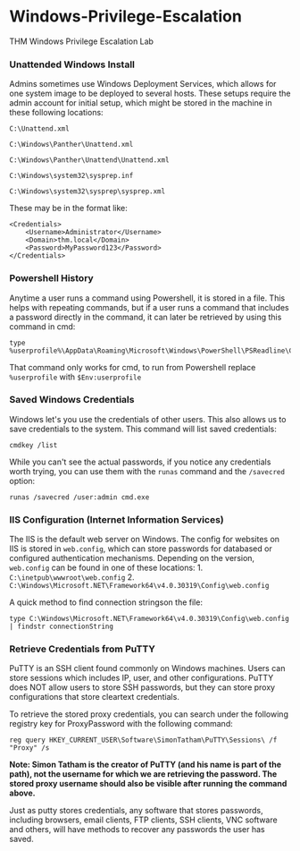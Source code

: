 # Windows-Privilege-Escalation
THM Windows Privilege Escalation Lab



### Unattended Windows Install
Admins sometimes use Windows Deployment Services, which allows for one system image to be deployed to several hosts.
These setups require the admin account for initial setup, which might be stored in the machine in these following locations:

    C:\Unattend.xml
    
    C:\Windows\Panther\Unattend.xml
    
    C:\Windows\Panther\Unattend\Unattend.xml
    
    C:\Windows\system32\sysprep.inf
    
    C:\Windows\system32\sysprep\sysprep.xml

These may be in the format like:

    <Credentials>
        <Username>Administrator</Username>
        <Domain>thm.local</Domain>
        <Password>MyPassword123</Password>
    </Credentials>


### Powershell History

Anytime a user runs a command using Powershell, it is stored in a file. This helps with repeating commands, but if a user runs a command that includes a password directly in the command, it can later be retrieved by using this command in cmd:

    type %userprofile%\AppData\Roaming\Microsoft\Windows\PowerShell\PSReadline\ConsoleHost_history.txt

That command only works for cmd, to run from Powershell replace `%userprofile` with `$Env:userprofile`



### Saved Windows Credentials

Windows let's you use the credentials of other users. This also allows us to save credentials to the system. This command will list saved credentials:
    
    cmdkey /list

While you can't see the actual passwords, if you notice any credentials worth trying, you can use them with the `runas` command and the `/savecred` option:

    runas /savecred /user:admin cmd.exe

### IIS Configuration (Internet Information Services)

The IIS is the default web server on Windows. The config for websites on IIS is stored in `web.config`, which can store passwords for databased or configured authentication mechanisms. 
Depending on the version, `web.config` can be found in one of these locations:
    1. `C:\inetpub\wwwroot\web.config`
    2. `C:\Windows\Microsoft.NET\Framework64\v4.0.30319\Config\web.config`

A quick method to find connection stringson the file:

    type C:\Windows\Microsoft.NET\Framework64\v4.0.30319\Config\web.config | findstr connectionString

### Retrieve Credentials from PuTTY

PuTTY is an SSH client found commonly on Windows machines. Users can store sessions which includes IP, user, and other configurations. 
PuTTY does NOT allow users to store SSH passwords, but they can store proxy configurations that store cleartext credentials.

To retrieve the stored proxy credentials, you can search under the following registry key for ProxyPassword with the following command:

    reg query HKEY_CURRENT_USER\Software\SimonTatham\PuTTY\Sessions\ /f "Proxy" /s

**Note: Simon Tatham is the creator of PuTTY (and his name is part of the path), not the username for which we are retrieving the password. The stored proxy username should also be visible after running the command above.**


Just as putty stores credentials, any software that stores passwords, including browsers, email clients, FTP clients, SSH clients, VNC software and others, will have methods to recover any passwords the user has saved.
